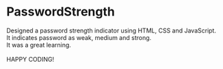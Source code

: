 # PasswordStrength
Designed a password strength indicator using HTML, CSS and JavaScript.
<br>
It indicates password as weak, medium and strong.
<br>
It was a great learning.
<br>
<br>
HAPPY CODING!